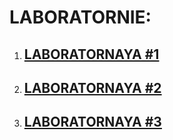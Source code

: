 # LABORATORNIE:

1. ## [LABORATORNAYA #1](https://github.com/nukedope/garbage_repo/tree/master/lab_1)
2. ## [LABORATORNAYA #2](https://github.com/nukedope/garbage_repo/tree/master/lab_2)
3. ## [LABORATORNAYA #3](https://github.com/nukedope/garbage_repo/tree/master/lab_3)

